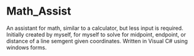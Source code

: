 # Math_Assist
An assistant for math, similar to a calculator, but less input is required.
Initially created by myself, for myself to solve for midpoint, endpoint, or distance of a line semgent given coordinates.
Written in Visual C# using windows forms.
